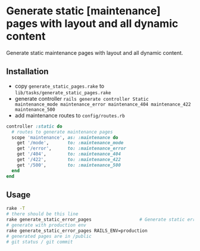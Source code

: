 # Generate static [maintenance] pages with layout and all dynamic content

Generate static maintenance pages with layout and all dynamic content.

## Installation

* copy `generate_static_pages.rake` to `lib/tasks/generate_static_pages.rake`
* generate controller `rails generate controller Static maintenance_mode maintenance_error maintenance_404 maintenance_422 maintenance_500`
* add maintenance routes to `config/routes.rb`

```ruby
controller :static do
  # routes to generate maintenance pages
  scope 'maintenance', as: :maintenance do
    get '/mode',       to: :maintenance_mode
    get '/error',      to: :maintenance_error
    get '/404',        to: :maintenance_404
    get '/422',        to: :maintenance_422
    get '/500',        to: :maintenance_500
  end
end
```

## Usage

```bash
rake -T
# there should be this line
rake generate_static_error_pages                  # Generate static error pages
# generate with production env
rake generate_static_error_pages RAILS_ENV=production
# generated pages are in /public
# git status / git commit
```
